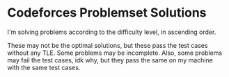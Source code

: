 <h1>Codeforces Problemset Solutions</h1>
I'm solving problems according to the difficulty level, in ascending order.

These may not be the optimal solutions, but these pass the test cases without any TLE.
Some problems may be incomplete.
Also, some problems may fail the test cases, idk why, but they pass the same on my machine with the same test cases.